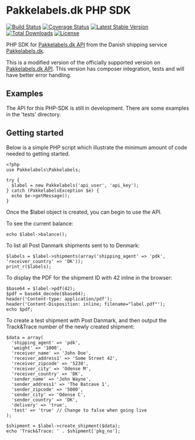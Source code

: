 # Pakkelabels.dk PHP SDK
[![Build Status](https://travis-ci.org/discimport/pakkelabels-dk.svg?branch=master)](https://travis-ci.org/discimport/pakkelabels-dk) [![Coverage Status](https://coveralls.io/repos/discimport/pakkelabels-dk/badge.svg)](https://coveralls.io/r/discimport/pakkelabels-dk) [![Latest Stable Version](https://poser.pugx.org/discimport/pakkelabels/v/stable)](https://packagist.org/packages/discimport/pakkelabels) [![Total Downloads](https://poser.pugx.org/discimport/pakkelabels/downloads)](https://packagist.org/packages/discimport/pakkelabels) [![License](https://poser.pugx.org/discimport/pakkelabels/license)](https://packagist.org/packages/discimport/pakkelabels)

PHP SDK for [Pakkelabels.dk API](https://www.pakkelabels.dk/integration/api/) from the Danish shipping service [Pakkelabels.dk](https://www.pakkelabels.dk). 

This is a modified version of the officially supported version on [Pakkelabels.dk API](https://www.pakkelabels.dk/integration/api/). This version has composer integration, tests and will have better error handling.

## Examples

The API for this PHP-SDK is still in development. There are some examples in the 'tests' directory.

## Getting started

Below is a simple PHP script which illustrate the minimum amount of code needed to getting started.

    <?php
    use Pakkelabels\Pakkelabels;

    try {
      $label = new Pakkelabels('api_user', 'api_key');
    } catch (PakkelabelsException $e) {
      echo $e->getMessage();
    }

Once the $label object is created, you can begin to use the API.

To see the current balance:

    echo $label->balance();

To list all Post Danmark shipments sent to to Denmark:

    $labels = $label->shipments(array('shipping_agent' => 'pdk', 'receiver_country' => 'DK'));
    print_r($labels);

To display the PDF for the shipment ID with 42 inline in the browser:

    $base64 = $label->pdf(42);
    $pdf = base64_decode($base64);
    header('Content-type: application/pdf');
    header('Content-Disposition: inline; filename="label.pdf"');
    echo $pdf;

To create a test shipment with Post Danmark, and then output the Track&Trace number of the newly created shipment:

    $data = array(
      'shipping_agent' => 'pdk',
      'weight' => '1000',
      'receiver_name' => 'John Doe',
      'receiver_address1' => 'Some Street 42',
      'receiver_zipcode' => '5230',
      'receiver_city' => 'Odense M',
      'receiver_country' => 'DK',
      'sender_name' => 'John Wayne',
      'sender_address1' => 'The Batcave 1',
      'sender_zipcode' => '5000',
      'sender_city' => 'Odense C',
      'sender_country' => 'DK',
      'delivery' => 'true',
      'test' => 'true' // Change to false when going live
    );

    $shipment = $label->create_shipment($data);
    echo 'Track&Trace: ' . $shipment['pkg_no'];

